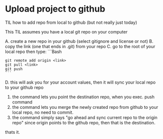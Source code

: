 # Upload project to github

TIL how to add repo from local to github (but not really just today)

This TIL assumes you have a local git repo on your computer

A. create a new repo in your github (select gitignore and license or not)
B. copy the link (one that ends in .git) from your repo
C. go to the root of your local repo
then type:
	```Bash

	git remote add origin <link> 
	git pull <link>
	git push
	```

D. this will ask you for your account values, then it will sync your local repo to your github repo

1. the command lets you point the destination repo, when you exec. push command
2. the command lets you merge the newly created repo from github to your local repo, no need to commit.
3. the command simply says "go ahead and sync current repo to the origin repo" since origin points to the github repo, then that is the destination.

thats it.





